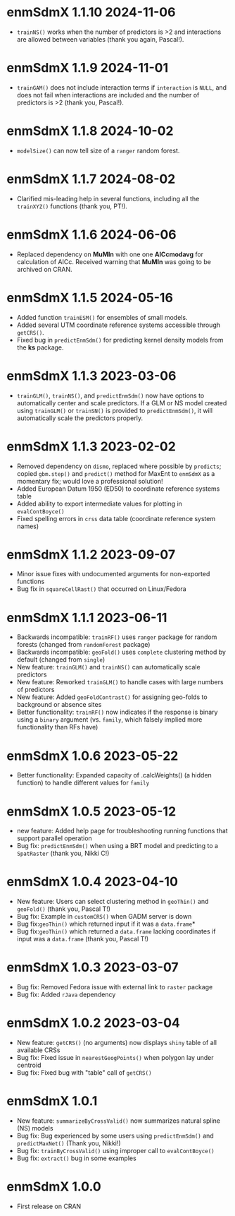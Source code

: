 # enmSdmX 1.1.10 2024-11-06
- `trainNS()` works when the number of predictors is >2 and interactions are allowed between variables (thank you again, Pascal!).  

# enmSdmX 1.1.9 2024-11-01
- `trainGAM()` does not include interaction terms if `interaction` is `NULL`, and does not fail when interactions are included and the number of predictors is >2 (thank you, Pascal!).  

# enmSdmX 1.1.8 2024-10-02
- `modelSize()` can now tell size of a `ranger` random forest.

# enmSdmX 1.1.7 2024-08-02
- Clarified mis-leading help in several functions, including all the `trainXYZ()` functions (thank you, PT!).

# enmSdmX 1.1.6 2024-06-06
- Replaced dependency on **MuMIn** with one one **AICcmodavg** for calculation of AICc. Received warning that **MuMIn** was going to be archived on CRAN.

# enmSdmX 1.1.5 2024-05-16
- Added function `trainESM()` for ensembles of small models.
- Added several UTM coordinate reference systems accessible through `getCRS()`.
- Fixed bug in `predictEnmSdm()` for predicting kernel density models from the **ks** package.

# enmSdmX 1.1.3 2023-03-06
- `trainGLM()`,  `trainNS()`, and `predictEnmSdm()` now have options to automatically center and scale predictors. If a GLM or NS model created using `trainGLM()` or `trainSN()` is provided to `predictEnmSdm()`, it will automatically scale the predictors properly.

# enmSdmX 1.1.3 2023-02-02
- Removed dependency on `dismo`, replaced where possible by `predicts`; copied `gbm.step()` and `predict()` method for MaxEnt to `enmSdmX` as a momentary fix; would love a professional solution!
- Added European Datum 1950 (ED50) to coordinate reference systems table
- Added ability to export intermediate values for plotting in `evalContBoyce()`
- Fixed spelling errors in `crss` data table (coordinate reference system names)

# enmSdmX 1.1.2 2023-09-07
- Minor issue fixes with undocumented arguments for non-exported functions
- Bug fix in `squareCellRast()` that occurred on Linux/Fedora

# enmSdmX 1.1.1 2023-06-11
- Backwards incompatible: `trainRF()` uses `ranger` package for random forests (changed from `randomForest` package)
- Backwards incompatible: `geoFold()` uses `complete` clustering method by default (changed from `single`)
- New feature: `trainGLM()` and `trainNS()` can automatically scale predictors
- New feature: Reworked `trainGLM()` to handle cases with large numbers of predictors
- New feature: Added `geoFoldContrast()` for assigning geo-folds to background or absence sites
- Better functionality: `trainRF()` now indicates if the response is binary using a `binary` argument (vs. `family`, which falsely implied more functionality than RFs have)

# enmSdmX 1.0.6 2023-05-22
- Better functionality: Expanded capacity of .calcWeights() (a hidden function) to handle different values for `family`

# enmSdmX 1.0.5 2023-05-12
- new feature: Added help page for troubleshooting running functions that support parallel operation
- Bug fix: `predictEnmSdm()` when using a BRT model and predicting to a `SpatRaster` (thank you, Nikki C!)

# enmSdmX 1.0.4 2023-04-10
- New feature: Users can select clustering method in `geoThin()` and `geoFold()` (thank you, Pascal T!)
- Bug fix: Example in `customCRS()` when GADM server is down
- Bug fix:`geoThin()` which returned input if it was a `data.frame`*
- Bug fix:`geoThin()` which returned a `data.frame` lacking coordinates if input was a `data.frame` (thank you, Pascal T!)

# enmSdmX 1.0.3 2023-03-07
- Bug fix: Removed Fedora issue with external link to `raster` package
- Bug fix: Added `rJava` dependency

# enmSdmX 1.0.2 2023-03-04
- New feature: `getCRS()` (no arguments) now displays `shiny` table of all available CRSs
- Bug fix: Fixed issue in `nearestGeogPoints()` when polygon lay under centroid
- Bug fix: Fixed bug with "table" call of `getCRS()`

# enmSdmX 1.0.1
- New feature: `summarizeByCrossValid()` now summarizes natural spline (NS) models
- Bug fix: Bug experienced by some users using `predictEnmSdm()` and `predictMaxNet()` (Thank you, Nikki!)
- Bug fix: `trainByCrossValid()` using improper call to `evalContBoyce()`
- Bug fix: `extract()` bug in some examples

# enmSdmX 1.0.0
- First release on CRAN
